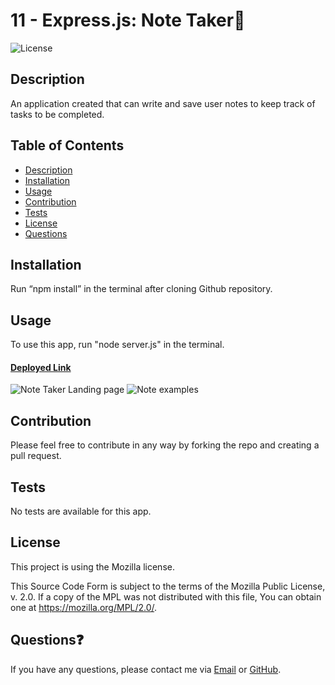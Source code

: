 # 11 - Express.js: Note Taker📝
![License](https://img.shields.io/badge/License-Mozilla-lightgrey)

## Description
An application created that can write and save user notes to keep track of tasks to be completed.

## Table of Contents
  - [Description](#description)
  - [Installation](#installation)
  - [Usage](#usage)
  - [Contribution](#contribution)
  - [Tests](#tests)
  - [License](#license)
  - [Questions](#questions)

## Installation
Run “npm install” in the terminal after cloning Github repository.

## Usage
To use this app, run "node server.js" in the terminal.
#### [Deployed Link](https://note-taker-lm.herokuapp.com/)

![Note Taker Landing page](https://user-images.githubusercontent.com/93589073/155947270-658764be-83f6-431b-82c8-57a35a459fa5.PNG)
![Note examples](https://user-images.githubusercontent.com/93589073/155955219-ea4ef672-ba69-4976-beab-3073d7cb5a25.PNG)

## Contribution
Please feel free to contribute in any way by forking the repo and creating a pull request.

## Tests
No tests are available for this app.

## License
This project is using the Mozilla license.

This Source Code Form is subject to the terms of the Mozilla Public License, v. 2.0. If a copy of the MPL was not distributed with this file, You can obtain one at https://mozilla.org/MPL/2.0/.

## Questions❓
If you have any questions, please contact me via [Email](mailto:liz.mackle@outlook.com) or [GitHub](https://github.com/LizMackle).

